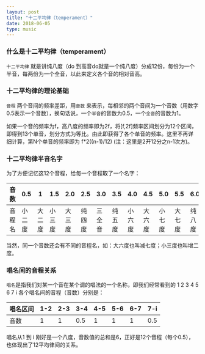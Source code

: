 ```yaml
---
layout: post
title: "十二平均律（temperament）"
date: 2018-06-05
type: music
---
```


### 什么是十二平均律（temperament）

```十二平均律``` 就是讲纯八度（do 到高音do就是一个纯八度）分成12份，每份为一个半音，每两份为一个全音，以此来定义各个音的相对音高。

### 十二平均律的理论基础

```音程``` 两个音间的频率差距，用```音数``` 来表示，每相邻的两个音间为一个音数（用数字0.5表示一个音数），换句话说，一个```半音```的音数为0.5，一个```全音```的音数为1。

如果一个音的频率为f，高八度的频率即为2f，将[f,2f]频率区间划分为12个区间，即得到13个单音，划分方式为等比。由此即获得了各个单音的频率。这里不再详细计算，第N个单音的频率即为 f*2((n-1)/12) (注：这里是2开12分之n-1次方)。

### 十二平均律半音名字

为了方便记忆这12个音程，给每一个音程取了一个名字：

| 音数 | 0.5 |1|1.5|2.0|2.5|3.0|3.5|4.0|4.5|5.0|5.5|6.0|
|--|--|--|--|--|--|--|--|--|--|--|--|--|
|音程名|小二度|大二度|小三度|大三度|纯四度|三全音|纯五度|小六度|大六度|小七度|大七度|纯八度|

当然，同一个音数还会有不同的音程名，如：大六度也叫减七度；小三度也叫增二度。

### 唱名间的音程关系

```唱名```是指我们对某一个音在某个调的唱法的一个名称，即我们经常看到的 1 2 3 4 5 6 7 i
各个唱名间的音程（音数）分别是：

|唱名区间|1-2|2-3|3-4|4-5|5-6|6-7|7-i|
|--|--|--|--|--|--|--|--|
|音数|1|1|0.5|1|1|1|0.5|

唱名从1 到 i 刚好是一个八度，音数值的总和是6，正好是12个音程（每个0.5），也体现出了12平均律间的关系。
